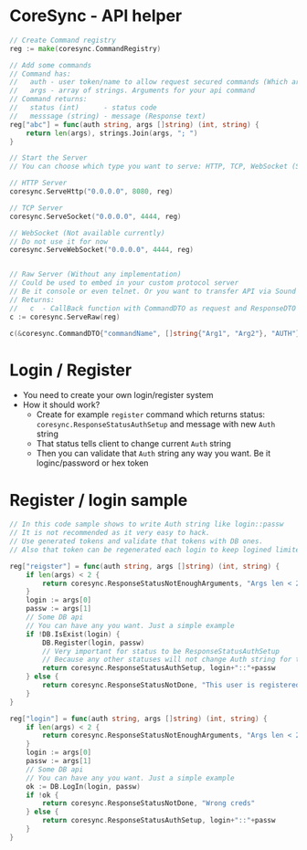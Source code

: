 # CoreSync - API helper

```go
// Create Command registry
reg := make(coresync.CommandRegistry)

// Add some commands
// Command has:
//   auth - user token/name to allow request secured commands (Which are not allowed for non-login users)
//   args - array of strings. Arguments for your api command
// Command returns:
//   status (int)      - status code
//   messsage (string) - message (Response text)
reg["abc"] = func(auth string, args []string) (int, string) {
    return len(args), strings.Join(args, "; ")
}

// Start the Server
// You can choose which type you want to serve: HTTP, TCP, WebSocket (Soon), Custom

// HTTP Server
coresync.ServeHttp("0.0.0.0", 8080, reg)

// TCP Server
coresync.ServeSocket("0.0.0.0", 4444, reg)

// WebSocket (Not available currently)
// Do not use it for now
coresync.ServeWebSocket("0.0.0.0", 4444, reg)


// Raw Server (Without any implementation)
// Could be used to embed in your custom protocol server
// Be it console or even telnet. Or you want to transfer API via Sound :D
// Returns:
//   c  - CallBack function with CommandDTO as request and ResponseDTO as a response
c := coresync.ServeRaw(reg)

c(&coresync.CommandDTO{"commandName", []string{"Arg1", "Arg2"}, "AUTH"})
```

# Login / Register

* You need to create your own login/register system
* How it should work?
    * Create for example `register` command which returns status: `coresync.ResponseStatusAuthSetup` and message with new `Auth` string
    * That status tells client to change current `Auth` string
    * Then you can validate that `Auth` string any way you want. Be it loginc/password or hex token

# Register / login sample
```go
// In this code sample shows to write Auth string like login::passw
// It is not recommended as it very easy to hack.
// Use generated tokens and validate that tokens with DB ones.
// Also that token can be regenerated each login to keep logined limited range of devices

reg["reigster"] = func(auth string, args []string) (int, string) {
    if len(args) < 2 {
        return coresync.ResponseStatusNotEnoughArguments, "Args len < 2"
    }
    login := args[0]
    passw := args[1]
    // Some DB api
    // You can have any you want. Just a simple example
    if !DB.IsExist(login) {
        DB.Register(login, passw)
        // Very important for status to be ResponseStatusAuthSetup
        // Because any other statuses will not change Auth string for the client
        return coresync.ResponseStatusAuthSetup, login+"::"+passw
    } else {
        return coresync.ResponseStatusNotDone, "This user is registered"
    }
}

reg["login"] = func(auth string, args []string) (int, string) {
    if len(args) < 2 {
        return coresync.ResponseStatusNotEnoughArguments, "Args len < 2"
    }
    login := args[0]
    passw := args[1]
    // Some DB api
    // You can have any you want. Just a simple example
    ok := DB.LogIn(login, passw)
    if !ok {
        return coresync.ResponseStatusNotDone, "Wrong creds"
    } else {
        return coresync.ResponseStatusAuthSetup, login+"::"+passw
    }
}
```